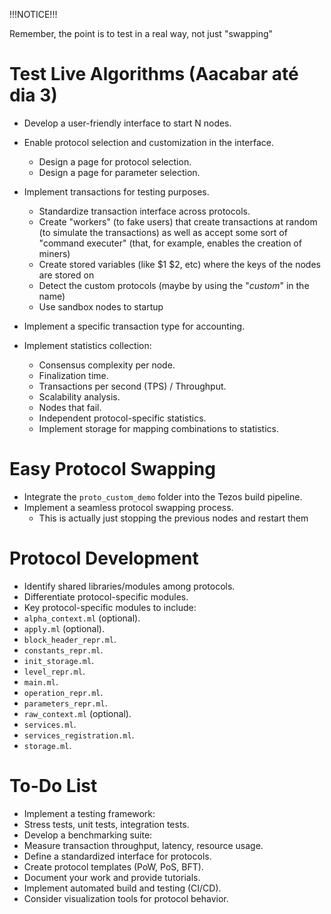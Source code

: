 !!!NOTICE!!!

Remember, the point is to test in a real way, not just "swapping"


# Test Live Algorithms (Aacabar até dia 3)
- Develop a user-friendly interface to start N nodes.
- Enable protocol selection and customization in the interface.
     - Design a page for protocol selection.
     - Design a page for parameter selection.

- Implement transactions for testing purposes.
    - Standardize transaction interface across protocols.
    - Create "workers" (to fake users) that create transactions at random (to simulate the transactions) as well as accept some sort of "command executer" (that, for example, enables the creation of miners)
    - Create stored variables (like $1 $2, etc) where the keys of the nodes are stored on
    - Detect the custom protocols (maybe by using the "_custom_" in the name) 
    - Use sandbox nodes to startup
- Implement a specific transaction type for accounting.
- Implement statistics collection:
     - Consensus complexity per node.
     - Finalization time.
     - Transactions per second (TPS) / Throughput.
     - Scalability analysis.
     - Nodes that fail.
     - Independent protocol-specific statistics.
    - Implement storage for mapping combinations to statistics.

 
# Easy Protocol Swapping
   - Integrate the `proto_custom_demo` folder into the Tezos build pipeline.
   - Implement a seamless protocol swapping process.
      - This is actually just stopping the previous nodes and restart them

# Protocol Development
   - Identify shared libraries/modules among protocols.
   - Differentiate protocol-specific modules.
   - Key protocol-specific modules to include:
   - `alpha_context.ml` (optional).
   - `apply.ml` (optional).
   - `block_header_repr.ml`.
   - `constants_repr.ml`.
   - `init_storage.ml`.
   - `level_repr.ml`.
   - `main.ml`.
   - `operation_repr.ml`.
   - `parameters_repr.ml`.
   - `raw_context.ml` (optional).
   - `services.ml`.
   - `services_registration.ml`.
   - `storage.ml`.

# To-Do List

   - Implement a testing framework:
   - Stress tests, unit tests, integration tests.
   - Develop a benchmarking suite:
   - Measure transaction throughput, latency, resource usage.
   - Define a standardized interface for protocols.
   - Create protocol templates (PoW, PoS, BFT).
   - Document your work and provide tutorials.
   - Implement automated build and testing (CI/CD).
   - Consider visualization tools for protocol behavior.

